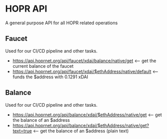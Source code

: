 # HOPR API

A general purpose API for all HOPR related operations
## Faucet

Used for our CI/CD pipeline and other tasks.

- https://api.hoprnet.org/api/faucet/xdai/balance/native/get          <-- get the current balance of the faucet
- https://api.hoprnet.org/api/faucet/xdai/$ethAddress/native/default  <-- funds the $address with 0.1291 xDAI


## Balance

Used for our CI/CD pipeline and other tasks.

- https://api.hoprnet.org/api/balance/xdai/$ethAddress/native/get             <-- get the balance of an $address
- https://api.hoprnet.org/api/balance/xdai/$ethAddress/native/get?text=true   <-- get the balance of an $address (plain text)
